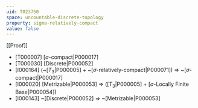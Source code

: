 ```yaml
---
uid: T023750
space: uncountable-discrete-topology
property: sigma-relatively-compact
value: false
---
```

[[Proof]]

* [T000007] [$\sigma$-compact|P000017]
* [T000030] [Discrete|P000052]
* [I000164] (~[$T_3$|P000005] + ~[$\sigma$-relatively-compact|P000071]) => ~[$\sigma$-compact|P000017]
* [I000020] [Metrizable|P000053] => ([$T_3$|P000005] + [$\sigma$-Locally Finite Base|P000054])
* [I000143] ~[Discrete|P000052] => ~[Metrizable|P000053]

